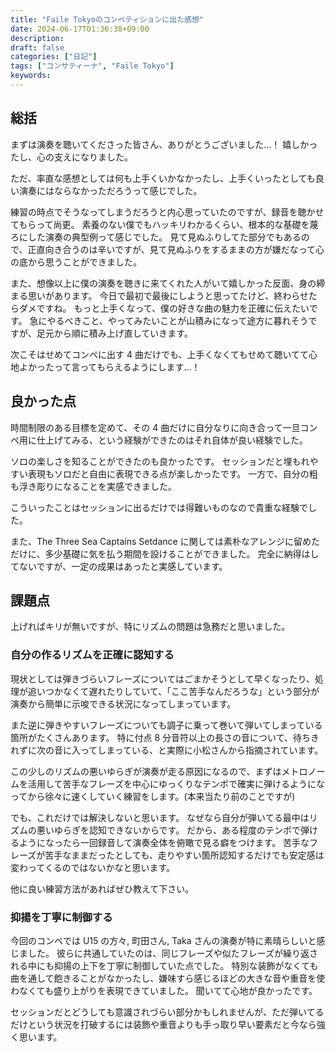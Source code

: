 ```yaml
---
title: "Faile Tokyoのコンペティションに出た感想"
date: 2024-06-17T01:36:38+09:00
description:
draft: false
categories: ["日記"]
tags: ["コンサティーナ", "Faile Tokyo"]
keywords:
---
```


## 総括

まずは演奏を聴いてくださった皆さん、ありがとうございました…！
嬉しかったし、心の支えになりました。

ただ、率直な感想としては何も上手くいかなかったし、上手くいったとしても良い演奏にはならなかっただろうって感じでした。

<!--more-->

練習の時点でそうなってしまうだろうと内心思っていたのですが、録音を聴かせてもらって尚更。
素養のない僕でもハッキリわかるくらい、根本的な基礎を蔑ろにした演奏の典型例って感じでした。
見て見ぬふりしてた部分でもあるので、正直向き合うのは辛いですが、見て見ぬふりをするままの方が嫌だなって心の底から思うことができました。

また、想像以上に僕の演奏を聴きに来てくれた人がいて嬉しかった反面、身の締まる思いがあります。
今日で最初で最後にしようと思ってたけど、終わらせたらダメですね。
もっと上手くなって、僕の好きな曲の魅力を正確に伝えたいです。
急にやるべきこと、やってみたいことが山積みになって途方に暮れそうですが、足元から順に積み上げ直していきます。

次こそはせめてコンペに出す 4 曲だけでも、上手くなくてもせめて聴いてて心地よかったって言ってもらえるようにします…！

## 良かった点

時間制限のある目標を定めて、その 4 曲だけに自分なりに向き合って一旦コンペ用に仕上げてみる、という経験ができたのはそれ自体が良い経験でした。

ソロの楽しさを知ることができたのも良かったです。
セッションだと埋もれやすい表現もソロだと自由に表現できる点が楽しかったです。
一方で、自分の粗も浮き彫りになることを実感できました。

こういったことはセッションに出るだけでは得難いものなので貴重な経験でした。

また、The Three Sea Captains Setdance に関しては素朴なアレンジに留めただけに、多少基礎に気を払う期間を設けることができました。
完全に納得はしてないですが、一定の成果はあったと実感しています。

## 課題点

上げればキリが無いですが、特にリズムの問題は急務だと思いました。

### 自分の作るリズムを正確に認知する

現状としては弾きづらいフレーズについてはごまかそうとして早くなったり、処理が追いつかなくて遅れたりしていて、「ここ苦手なんだろうな」という部分が演奏から簡単に示唆できる状況になってしまっています。

また逆に弾きやすいフレーズについても調子に乗って巻いて弾いてしまっている箇所がたくさんあります。
特に付点 8 分音符以上の長さの音について、待ちきれずに次の音に入ってしまっている、と実際に小松さんから指摘されています。

この少しのリズムの悪いゆらぎが演奏が走る原因になるので、まずはメトロノームを活用して苦手なフレーズを中心にゆっくりなテンポで確実に弾けるようになってから徐々に速くしていく練習をします。(本来当たり前のことですが)

でも、これだけでは解決しないと思います。
なぜなら自分が弾いてる最中はリズムの悪いゆらぎを認知できないからです。
だから、ある程度のテンポで弾けるようになったら一回録音して演奏全体を俯瞰で見る癖をつけます。
苦手なフレーズが苦手なままだったとしても、走りやすい箇所認知するだけでも安定感は変わってくるのではないかなと思います。

他に良い練習方法があればぜひ教えて下さい。

### 抑揚を丁寧に制御する

今回のコンペでは U15 の方々, 町田さん, Taka さんの演奏が特に素晴らしいと感じました。
彼らに共通していたのは、同じフレーズや似たフレーズが繰り返される中にも抑揚の上下を丁寧に制御していた点でした。
特別な装飾がなくても曲を通して飽きることがなかったし、嫌味すら感じるほどの大きな音や重音を使わなくても盛り上がりを表現できていました。
聞いてて心地が良かったです。

セッションだとどうしても意識されづらい部分かもしれませんが、ただ弾いてるだけという状況を打破するには装飾や重音よりも手っ取り早い要素だと今なら強く思います。
